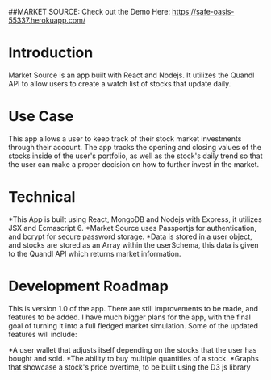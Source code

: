##MARKET SOURCE:
Check out the Demo Here: https://safe-oasis-55337.herokuapp.com/

Introduction
=============
Market Source is an app built with React and Nodejs. It utilizes the Quandl API to allow users to create a watch list of stocks
that update daily.

Use Case
=============
This app allows a user to keep track of their stock market investments through their account. The app tracks the opening and
closing values of the stocks inside of the user's portfolio, as well as the stock's daily trend so that the user can make a
proper decision on how to further invest in the market.

Technical
=============
*This App is built using React, MongoDB and Nodejs with Express, it utilizes JSX and Ecmascript 6.
*Market Source uses Passportjs for authentication, and bcrypt for secure password storage.
*Data is stored in a user object, and stocks are stored as an Array within the userSchema, this data
 is given to the Quandl API which returns market information.

Development Roadmap
===================

This is version 1.0 of the app. There are still improvements to be made, and features to be added.
I have much bigger plans for the app, with the final goal of turning it into a full fledged market
simulation. Some of the updated features will include:

*A user wallet that adjusts itself depending on the stocks that the user has bought and sold.
*The ability to buy multiple quantities of a stock.
*Graphs that showcase a stock's price overtime, to be built using the D3 js library


